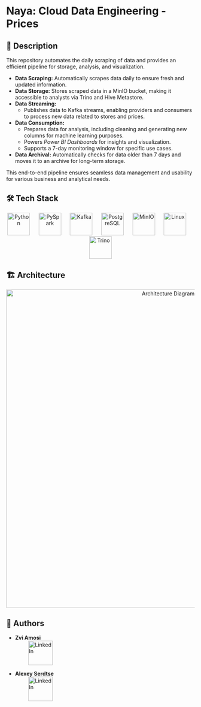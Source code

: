 # Naya: Cloud Data Engineering - Prices

## 📘 Description
<p>This repository automates the daily scraping of data and provides an efficient pipeline for storage, analysis, and visualization.</p>

<ul>
  <li><strong>Data Scraping:</strong> Automatically scrapes data daily to ensure fresh and updated information.</li>
  <li><strong>Data Storage:</strong> Stores scraped data in a MinIO bucket, making it accessible to analysts via Trino and Hive Metastore.</li>
  <li><strong>Data Streaming:</strong> 
    <ul>
      <li>Publishes data to Kafka streams, enabling providers and consumers to process new data related to stores and prices.</li>
    </ul>
  </li>
  <li><strong>Data Consumption:</strong>
    <ul>
      <li>Prepares data for analysis, including cleaning and generating new columns for machine learning purposes.</li>
      <li>Powers <em>Power BI Dashboards</em> for insights and visualization.</li>
      <li>Supports a 7-day monitoring window for specific use cases.</li>
    </ul>
  </li>
  <li><strong>Data Archival:</strong> Automatically checks for data older than 7 days and moves it to an archive for long-term storage.</li>
</ul>

<p>This end-to-end pipeline ensures seamless data management and usability for various business and analytical needs.</p>


## 🛠️ Tech Stack

<div align="center">
    <!-- Python -->
    <img src="https://www.vectorlogo.zone/logos/python/python-horizontal.svg" alt="Python" height="60">
    &nbsp;&nbsp;&nbsp;&nbsp;
    <!-- PySpark -->
    <img src="https://www.vectorlogo.zone/logos/apache_spark/apache_spark-ar21.svg" alt="PySpark" height="60">
    &nbsp;&nbsp;&nbsp;&nbsp;
    <!-- Kafka -->
    <img src="https://www.vectorlogo.zone/logos/apache_kafka/apache_kafka-ar21.svg" alt="Kafka" height="60">
    &nbsp;&nbsp;&nbsp;&nbsp;
    <!-- PostgreSQL -->
    <img src="https://www.vectorlogo.zone/logos/postgresql/postgresql-horizontal.svg" alt="PostgreSQL" height="60">
    &nbsp;&nbsp;&nbsp;&nbsp;
    <!-- MinIO -->
    <img src="https://www.vectorlogo.zone/logos/minioio/minioio-ar21.svg" alt="MinIO" height="60">
    &nbsp;&nbsp;&nbsp;&nbsp;
    <!-- Linux -->
    <img src="https://www.vectorlogo.zone/logos/linux/linux-ar21.svg" alt="Linux" height="60">
    &nbsp;&nbsp;&nbsp;&nbsp;
    <!-- Trino -->
    <img src="https://upload.wikimedia.org/wikipedia/commons/5/57/Trino-logo-w-bk.svg" alt="Trino" height="60">
</div>

## 🏗️ Architecture

<div align="center">
    <img src="https://i.imgur.com/jsFEOsW.png" alt="Architecture Diagram" width="850">
</div>

## 👥 Authors

- **Zvi Amosi**  
  <a href="https://www.linkedin.com/in/tzvizamosy/" target="_blank">
    <img src="https://seeklogo.com/images/L/linkedin-logo-920846F1F7-seeklogo.com.png" alt="LinkedIn" width="65" style="vertical-align:middle; margin-left:35px;">
  </a>

- **Alexey Serdtse**  
  <a href="https://www.linkedin.com/in/alexey-serdtse/" target="_blank">
    <img src="https://seeklogo.com/images/L/linkedin-logo-920846F1F7-seeklogo.com.png" alt="LinkedIn" width="65" style="vertical-align:middle; margin-left:35px;">
  </a>
